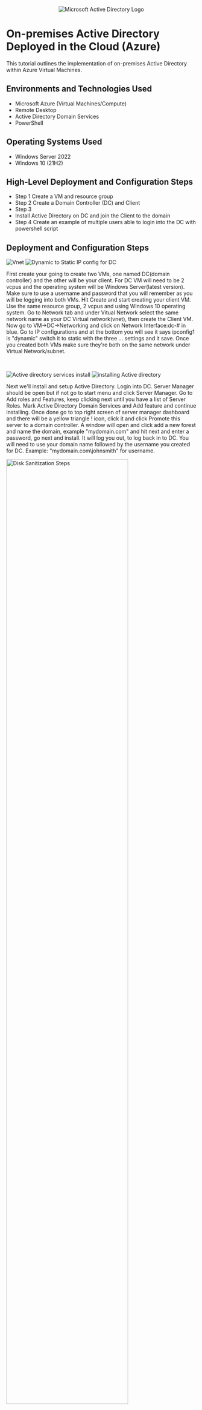 <p align="center">
<img src="https://i.imgur.com/pU5A58S.png" alt="Microsoft Active Directory Logo"/>
</p>

<h1>On-premises Active Directory Deployed in the Cloud (Azure)</h1>
This tutorial outlines the implementation of on-premises Active Directory within Azure Virtual Machines.<br />


<h2>Environments and Technologies Used</h2>

- Microsoft Azure (Virtual Machines/Compute)
- Remote Desktop
- Active Directory Domain Services
- PowerShell

<h2>Operating Systems Used </h2>

- Windows Server 2022
- Windows 10 (21H2)

<h2>High-Level Deployment and Configuration Steps</h2>

- Step 1
  Create a VM and resource group
- Step 2
  Create a Domain Controller (DC) and Client
- Step 3
- Install Active Directory on DC and join the Client to the domain 
- Step 4
  Create an example of multiple users able to login into the DC with powershell script

<h2>Deployment and Configuration Steps</h2>

<p>
  
![Vnet](https://github.com/Onstarva/configure-ad/assets/166679644/aa3132aa-ddbd-4e0a-b82f-b62ca10f76b1)
![Dynamic to Static IP config for DC](https://github.com/Onstarva/configure-ad/assets/166679644/41bc7fab-3353-4d1d-992b-c3bb3a4b73b7)

</p>
<p>
First create your going to create two VMs, one named DC(domain controller) and the other will be your client. For DC VM will need to be 2 vcpus and the operating system will be Windows Server(latest version). Make sure to use a username and password that you will remember as you will be logging into both VMs. Hit Create and start creating your client VM. Use the same resource group, 2 vcpus and using Windows 10 operating system. Go to Network tab and under Vitual Network select the same network name as your DC Virtual network(vnet), then create the Client VM. Now go to VM->DC->Networking and click on Network Interface:dc-# in blue. Go to IP configurations and at the bottom you will see it says ipconfig1 is "dynamic" switch it to static with the three ... settings and it save. Once you created both VMs make sure they're both on the same network under Virtual Network/subnet.
</p>
<br />

<p>
  
![Active directory services install](https://github.com/Onstarva/configure-ad/assets/166679644/5de164d6-44ca-4fbc-9e80-daf15799e0cd)
![installing Active directory](https://github.com/Onstarva/configure-ad/assets/166679644/f3fccb01-f3ff-41f1-b779-06f739373027)


</p>
<p>
Next we'll install and setup Active Directory. Login into DC. Server Manager should be open but if not go to start menu and click Server Manager. Go to Add roles and Features, keep clicking next until you have a list of Server Roles. Mark Active Directory Domain Services and Add feature and continue installing. Once done go to top right screen of server manager dashboard and there will be a yellow triangle ! icon, click it and click Promote this server to a domain controller. A window will open and click add a new forest and name the domain, example "mydomain.com" and hit next and enter a password, go next and install. It will log you out, to log back in to DC. You will need to use your domain name followed by the username you created for DC. Example: "mydomain.com\johnsmith" for username.
<br />

<p>
<img src="https://i.imgur.com/DJmEXEB.png" height="80%" width="80%" alt="Disk Sanitization Steps"/>
</p>
<p>
Next you will want to create an admin user. Once logged in, go Server Manager->Tools->Active Directory Users and Computers. 

</p>
<br />
